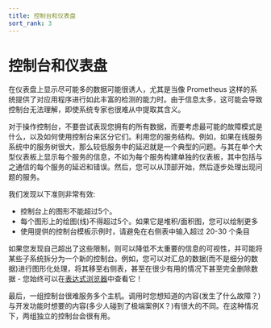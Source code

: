 ```yaml
---
title: 控制台和仪表盘
sort_rank: 3
---
```


# 控制台和仪表盘

在仪表盘上显示尽可能多的数据可能很诱人，尤其是当像 Prometheus 这样的系统提供了对应用程序进行如此丰富的检测的能力时。由于信息太多，这可能会导致控制台无法理解，即使系统专家也很难从中提取其含义。

对于操作控制台，不要尝试表现您拥有的所有数据，而要考虑最可能的故障模式是什么，以及如何使用控制台来区分它们。利用您的服务结构。例如，如果在线服务系统中的服务树很大，那么较低服务中的延迟就是一个典型的问题。与其在单个大型仪表板上显示每个服务的信息，不如为每个服务构建单独的仪表板，其中包括与之通信的每个服务的延迟和错误。然后，您可以从顶部开始，然后逐步处理出现问题的服务。

我们发现以下准则非常有效:

* 控制台上的图形不能超过5个。
* 每个图形上的绘图\(线\)不得超过5个。如果它是堆积/面积图，您可以绘制更多
* 使用提供的控制台模板示例时，请避免在右侧表中输入超过 20-30 个条目

如果您发现自己超出了这些限制，则可以降低不太重要的信息的可视性，并可能将某些子系统拆分为一个新的控制台。例如，您可以对汇总的数据\(而不是细分的数据\)进行图形化处理，将其移至右侧表，甚至在很少有用的情况下甚至完全删除数据 - 您始终可以在[表达式浏览器](../visualization/browser.md)中查看它！

最后，一组控制台很难服务多个主机。调用时您想知道的内容\(发生了什么故障？\)与开发功能时想要的内容\(多少人碰到了极端案例X？\)有很大的不同。在这种情况下，两组独立的控制台会很有用。


